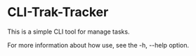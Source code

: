 # CLI-Trak-Tracker
This is a simple CLI tool for manage tasks.

For more information about how use, see the -h, --help option.
